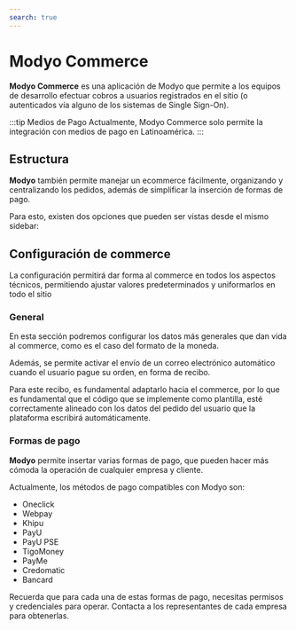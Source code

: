 ```yaml
---
search: true
---
```


# Modyo Commerce
**Modyo Commerce** es una aplicación de Modyo que permite a los equipos de desarrollo efectuar cobros a usuarios registrados en el sitio (o autenticados vía alguno de los sistemas de Single Sign-On).

:::tip Medios de Pago
Actualmente, Modyo Commerce solo permite la integración con medios de pago en Latinoamérica.
:::

## Estructura

**Modyo** también permite manejar un ecommerce fácilmente, organizando y centralizando los pedidos, además de simplificar la inserción de formas de pago.

Para esto, existen dos opciones que pueden ser vistas desde el mismo sidebar:

## Configuración de commerce

La configuración permitirá dar forma al commerce en todos los aspectos técnicos, permitiendo ajustar valores predeterminados y uniformarlos en todo el sitio

### General

En esta sección podremos configurar los datos más generales que dan vida al commerce, como es el caso del formato de la moneda.

Además, se permite activar el envío de un correo electrónico automático cuando el usuario pague su orden, en forma de recibo.

Para este recibo, es fundamental adaptarlo hacia el commerce, por lo que es fundamental que el código que se implemente como plantilla, esté correctamente alineado con los datos del pedido del usuario que la plataforma escribirá automáticamente.

### Formas de pago

**Modyo** permite insertar varias formas de pago, que pueden hacer más cómoda la operación de cualquier empresa y cliente.

Actualmente, los métodos de pago compatibles con Modyo son:

- Oneclick
- Webpay
- Khipu
- PayU
- PayU PSE
- TigoMoney
- PayMe
- Credomatic
- Bancard

Recuerda que para cada una de estas formas de pago, necesitas permisos y credenciales para operar. Contacta a los representantes de cada empresa para obtenerlas.
